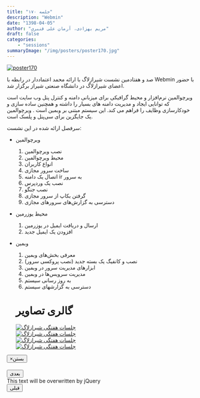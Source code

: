 ```yaml
---
title: "جلسه ۱۷۰"
description: "Webmin"
date: "1398-04-05"
author: "مریم بهزادی، آرمان علی قنبری"
draft: false
categories:
    - "sessions"
summaryImage: "/img/posters/poster170.jpg"
---
```

[![poster170](../../img/posters/poster170.jpg)](../../img/poster170.jpg)

صد و هفتادمین نشست شیرازلاگ با ارائه محمد اعتماددار در رابطه با Webmin با حضور اعضای شیرازلاگ در دانشگاه صنعتی شیراز برگزار شد.

ویرچوالمین نرم‌افزار و محیط گرافیکی برای میزبانی دامنه و کنترل پنل وب سایت است که توانایی ایجاد و مدیریت دامنه های بسیار را داشته و همچنین ساده سازی و خودکارسازی وظایف را فراهم می کند. این سیستم مبتنی بر وبمین است . ویرچوالمین یک جایگزین برای سی‌پنل و پلسک است. 

سرفصل ارائه شده در این نشست:

* ویرچوالمین
    1. نصب ویرچوالمین
    2. محیط ویرچوالمین
    3. انواع کاربران
    4. ساخت سرور  مجازی
    5. اتصال یک دامنه ir به سرور
    6. نصب یک وردپرس
    7. نصب جنگو
    8. گرفتن بکاپ از سرور مجازی
    9. دسترسی به گزارش‌های سرورهای مجازی

* محیط یوزرمین
    1. ارسال و دریافت ایمیل در یوزرمین
    2. افزودن یک ایمیل جدید

* وبمین
    1. معرفی بخش‌های وبمین
    2. نصب و کانفیگ یک بسته جدید (نصب پروکسی سرور)
    3. ابزارهای مدیریت سرور در وبمین
    4. مدیریت سرویس‌ها در وبمین
    5. به روز رسانی سیستم
    6. دسترسی به گزارشهای سیستم
    
    <div class="row">
    <div class="col-lg-12">
        <h1 class="page-header">گالری تصاویر</h1>    
            <div class="col-lg-4 col-md-4 col-xs-6 thumb">
            <a class="thumbnail" href="#" data-image-id="" data-toggle="modal" data-title="نشست هفتگی شیرازلاگ با حضور جمعی از دوستان" data-caption="" data-image="../../img/1. bphoto_2019-06-27_00-57-14.jpg" data-target="#image-gallery">
              <img class="img-responsive" src="../../img/1. bphoto_2019-06-27_00-57-14.jpg"
              alt="جلسات هفتگی شیرازلاگ">
            </a>
        </div>
            <div class="col-lg-4 col-md-4 col-xs-6 thumb">
            <a class="thumbnail" href="#" data-image-id="" data-toggle="modal" data-title="نشست هفتگی شیرازلاگ با حضور جمعی از دوستان" data-caption="" data-image="2. bphoto_2019-06-27_00-57-13.jpg" data-target="#image-gallery">
                <img class="img-responsive" src="../../img/2. bphoto_2019-06-27_00-57-13.jpg"
                alt="جلسات هفتگی شیرازلاگ">
            </a>
        </div>
            <div class="col-lg-4 col-md-4 col-xs-6 thumb">
            <a class="thumbnail" href="#" data-image-id="" data-toggle="modal" data-title="نشست هفتگی شیرازلاگ با حضور جمعی از دوستان" data-caption="" data-image="../../img/3. bphoto_2019-06-27_00-57-18.jpg" data-target="#image-gallery">
                <img class="img-responsive" src="../../img/3. bphoto_2019-06-27_00-57-18.jpg"
                alt="جلسات هفتگی شیرازلاگ">
            </a>
    </div>
     <div class="col-lg-4 col-md-4 col-xs-6 thumb">
            <a class="thumbnail" href="#" data-image-id="" data-toggle="modal" data-title="نشست هفتگی شیرازلاگ با حضور جمعی از دوستان" data-caption="" data-image="../../img/4. bphoto_2019-06-27_00-57-08.jpg" data-target="#image-gallery">
                <img class="img-responsive" src="../../img/4. bphoto_2019-06-27_00-57-08.jpg"
                alt="جلسات هفتگی شیرازلاگ">
            </a>
        </div>
<div class="modal fade" id="image-gallery" tabindex="-1" role="dialog" aria-
 aria-labelledby="myModalLabel" aria-hidden="true">
    <div class="modal-dialog">
        <div class="modal-content">
            <div class="modal-header">
                <button type="button" class="close" data-dismiss="modal"><span aria-hidden="true">×</span><span class="sr-only">بستن</span></button>
                <h4 class="modal-title" id="image-gallery-title"></h4>
            </div>
            <div class="modal-body">
                <img id="image-gallery-image" class="img-responsive" src="">
            </div>
            <div class="modal-footer">
                <div class="col-md-2">
                    <button type="button" class="btn btn-primary" id="show-previous-image">بعدی</button>
                </div>
                <div class="col-md-8 text-justify" id="image-gallery-caption">
                    This text will be overwritten by jQuery
                </div>
                <div class="col-md-2">
                    <button type="button" id="show-next-image" class="btn btn-default">قبلی</button>
                </div>
            </div>
        </div>
    </div>
</div>
</div>